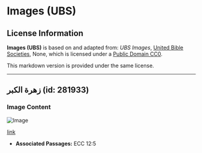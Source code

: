 # Images (UBS)

## License Information

**Images (UBS)** is based on and adapted from: _UBS Images_, [United Bible Societies](https://unitedbiblesocieties.org/), None, which is licensed under a [Public Domain CC0](https://creativecommons.org/public-domain/cc0/).

This markdown version is provided under the same license.



--------------------------------

## زهرة الكبر (id: 281933)

### Image Content

![Image](https://cdn.aquifer.bible/aquifer-content/resources/Media/WEB-0107_caperflower.jpg)

[link](https://cdn.aquifer.bible/aquifer-content/resources/Media/WEB-0107_caperflower.jpg)

* **Associated Passages:** ECC 12:5

